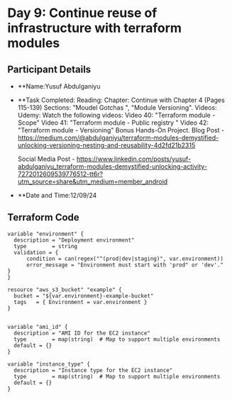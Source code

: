 # Day 9: Continue reuse of infrastructure with terraform modules

## Participant Details

- **Name:Yusuf Abdulganiyu 
- **Task Completed:
  Reading: Chapter: Continue with Chapter 4 (Pages 115-139)
            Sections: "Moudel Gotchas ", "Module Versioning".
  Videos: Udemy: Watch the following videos:
      Video 40: "Terraform module - Scope"
      Video 41: "Terraform module - Public registry "
      Video 42: "Terraform module - Versioning"
  Bonus Hands-On Project.
  Blog Post
      - https://medium.com/@abdulganiyu/terraform-modules-demystified-unlocking-versioning-nesting-and-reusability-4d2fd21b2315
  
  Social Media Post
        - https://www.linkedin.com/posts/yusuf-abdulganiyu_terraform-modules-demystified-unlocking-activity-7272012609539776512-tt6r?utm_source=share&utm_medium=member_android


- **Date and Time:12/09/24

## Terraform Code 
```hcl
variable "environment" {  
  description = "Deployment environment"  
  type        = string
  validation = {
      condition = can(regex("^(prod|dev|staging)", var.environment))
      error_message = "Environment must start with 'prod" or 'dev'."
}
}  

resource "aws_s3_bucket" "example" {  
  bucket = "${var.environment}-example-bucket"  
  tags   = { Environment = var.environment }  
}  


variable "ami_id" {
  description = "AMI ID for the EC2 instance"
  type        = map(string)  # Map to support multiple environments
  default = {}
}

variable "instance_type" {
  description = "Instance type for the EC2 instance"
  type        = map(string)  # Map to support multiple environments
  default = {}
}

```
